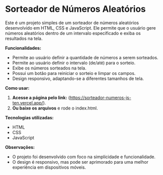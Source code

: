 # Sorteador de Números Aleatórios

Este é um projeto simples de um sorteador de números aleatórios desenvolvido em HTML, CSS e JavaScript. Ele permite que o usuário gere números aleatórios dentro de um intervalo especificado e exiba os resultados na tela.

**Funcionalidades:**

* Permite ao usuário definir a quantidade de números a serem sorteados.
* Permite ao usuário definir o intervalo (de/até) para o sorteio.
* Exibe os números sorteados na tela.
* Possui um botão para reiniciar o sorteio e limpar os campos.
* Design responsivo, adaptando-se a diferentes tamanhos de tela.

**Como usar:**

1. **Acesse a página pelo link:** (https://sorteador-numeros-js-ten.vercel.app/).
2. **Ou baixe os arquivos** e rode o index.html.
    
**Tecnologias utilizadas:**

* HTML
* CSS
* JavaScript

**Observações:**

* O projeto foi desenvolvido com foco na simplicidade e funcionalidade.
* O design é responsivo, mas pode ser aprimorado para uma melhor experiência em dispositivos móveis.
